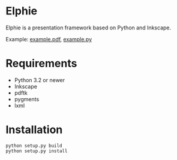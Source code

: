 # Elphie

Elphie is a presentation framework 
based on Python and Inkscape.

Example: [example.pdf](example/example.pdf), [example.py](example/example.py)

# Requirements

* Python 3.2 or newer
* Inkscape
* pdftk
* pygments
* lxml

# Installation

    python setup.py build
    python setup.py install
